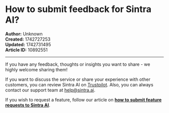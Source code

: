 # How to submit feedback for Sintra AI?

**Author:** Unknown  
**Created:** 1742727253  
**Updated:** 1742731495  
**Article ID:** 10892551  

---

If you have any feedback, thoughts or insights you want to share - we highly welcome sharing them!

If you want to discuss the service or share your experience with other customers, you can review Sintra AI on [Trustpilot](https://www.trustpilot.com/review/sintra.ai). Also, you can always contact our support team at [help@sintra.ai](mailto:help@sintra.ai). 

If you wish to request a feature, follow our article on **[how to submit feature requests to Sintra AI](https://help.sintra.ai/en/articles/10892341-how-to-submit-feature-requests-to-sintra-ai)**.
